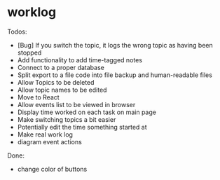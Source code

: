 # worklog

Todos:
- [Bug] If you switch the topic, it logs the wrong topic as having been stopped
- Add functionality to add time-tagged notes
- Connect to a proper database
- Split export to a file code into file backup and human-readable files
- Allow Topics to be deleted
- Allow topic names to be edited
- Move to React
- Allow events list to be viewed in browser
- Display time worked on each task on main page
- Make switching topics a bit easier
- Potentially edit the time something started at 
- Make real work log
- diagram event actions


Done:
- change color of buttons
